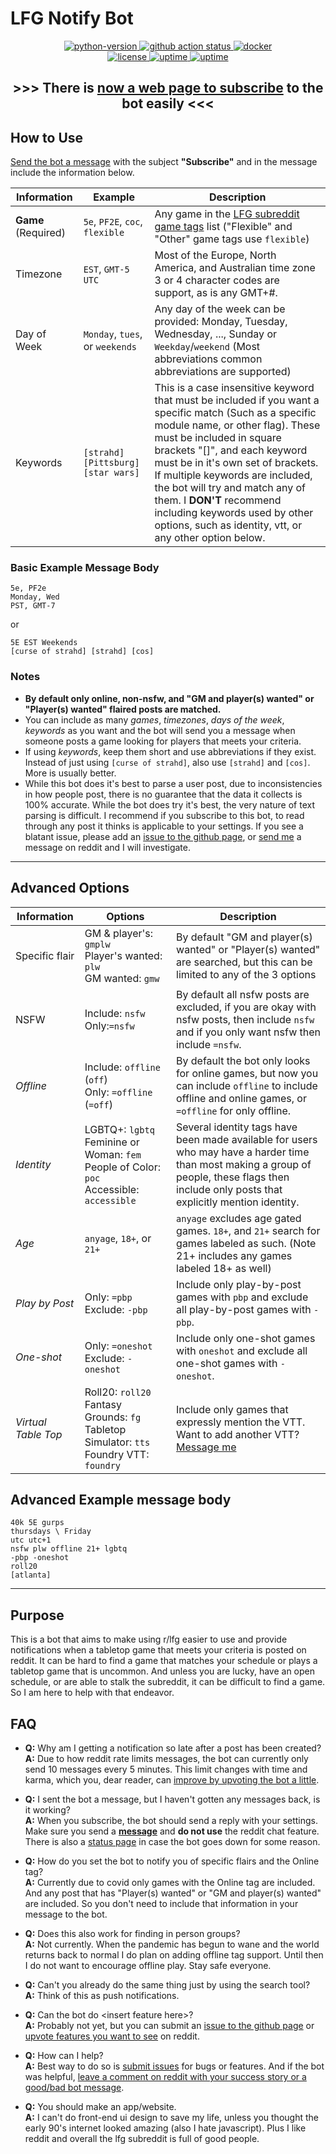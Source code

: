 LFG Notify Bot
=============================================================================
<p align="center">
  <a href="https://www.python.org/downloads/release/python-380/" target="_blank">
    <img src="https://img.shields.io/badge/python-v3.8%2B-blue" alt="python-version">
  </a>
  <a href="https://github.com/hunter-read/lfg-notify-bot/actions/workflows/test.yml" target="_blank">
    <img src="https://github.com/hunter-read/lfg-notify-bot/actions/workflows/test.yml/badge.svg" alt="github action status">
  </a>
  <a href="https://hub.docker.com/repository/docker/hunterreadca/lfg-notify-bot" target="_blank">
    <img src="https://img.shields.io/docker/image-size/hunterreadca/lfg-notify-bot/stable" alt="docker">
  </a>
  <br>
  <a href="https://github.com/hunter-read/lfg-notify-bot/blob/main/LICENSE" target="_blank">
    <img src="https://img.shields.io/github/license/hunter-read/lfg-notify-bot" alt="license">
  </a>
  <a href="https://stats.uptimerobot.com/KQlMrsqmqr" target="_blank">
    <img src="https://img.shields.io/uptimerobot/ratio/m786376456-4d6cc003c3e5f06efeb0a058" alt="uptime">
  </a>
  <a href="https://github.com/hunter-read/lfg-notify-bot/commits/main" target="_blank">
    <img src="https://img.shields.io/github/last-commit/hunter-read/lfg-notify-bot/main" alt="uptime">
  </a>
  
</p>
<h2 align="center"> >>> There is <a href="https://readpnw.dev/lfg" target="_blank">now a web page to subscribe</a> to the bot easily <<< </h2>

## How to Use
[Send the bot a message](https://www.reddit.com/message/compose/?to=LFG_Notify_Bot&subject=Subscribe) with the subject **"Subscribe"** and in the message include the information below. 

| Information | Example | Description |
| --- | --- | --- |
| **Game** (Required) | `5e`, `PF2E`, `coc`, `flexible` | Any game in the [LFG subreddit game tags](https://www.reddit.com/r/lfg/wiki/index/formatting#wiki_game_tags) list ("Flexible" and "Other" game tags use `flexible`) |
| Timezone | `EST`, `GMT-5` `UTC` | Most of the Europe, North America, and Australian time zone 3 or 4 character codes are support, as is any GMT+#. | 
| Day of Week | `Monday`, `tues`, or `weekends` | Any day of the week can be provided: Monday, Tuesday, Wednesday, ..., Sunday or `Weekday`/`weekend` (Most abbreviations common abbreviations are supported) |
| Keywords | `[strahd]` `[Pittsburg]` `[star wars]`| This is a case insensitive keyword that must be included if you want a specific match (Such as a specific module name, or other flag). These must be included in square brackets "[]", and each keyword must be in it's own set of brackets. If multiple keywords are included, the bot will try and match any of them. I **DON'T** recommend including keywords used by other options, such as identity, vtt, or any other option below.|

### Basic Example Message Body
```
5e, PF2e
Monday, Wed
PST, GMT-7
```
or 
```
5E EST Weekends
[curse of strahd] [strahd] [cos]
```

### Notes
* **By default only online, non-nsfw, and "GM and player(s) wanted" or "Player(s) wanted" flaired posts are matched.**
* You can include as many *games*, *timezones*, *days of the week*, *keywords* as you want and the bot will send you a message when someone posts a game looking for players that meets your criteria. 
* If using *keywords*, keep them short and use abbreviations if they exist. Instead of just using `[curse of strahd]`,  also use `[strahd]` and `[cos]`. More is usually better.
* While this bot does it's best to parse a user post, due to inconsistencies in how people post, there is no guarantee that the data it collects is 100% accurate. While the bot does try it's best, the very nature of text parsing is difficult. I recommend if you subscribe to this bot, to read through any post it thinks is applicable to your settings. If you see a blatant issue, please add an [issue to the github page](https://github.com/hunter-read/lfg-notify-bot/issues), or [send me](https://www.reddit.com/user/Perfekthuntr) a message on reddit and I will investigate.

------

## Advanced Options
| Information | Options | Description |
| --- | --- | --- |
| Specific flair | GM & player's: `gmplw`<br/>Player's wanted: `plw`<br/>GM wanted: `gmw` | By default "GM and player(s) wanted" or "Player(s) wanted" are searched, but this can be limited to any of the 3 options |
| NSFW | Include: `nsfw`<br/>Only:`=nsfw` | By default all nsfw posts are excluded, if you are okay with nsfw posts, then include `nsfw` and if you only want nsfw then include `=nsfw`. |
| *Offline* | Include: `offline` (`off`)<br/>Only: `=offline` (`=off`) | By default the bot only looks for online games, but now you can include `offline` to include offline and online games, or `=offline` for only offline. |
| *Identity* | LGBTQ+: `lgbtq`<br/> Feminine or Woman: `fem`<br/>People of Color: `poc`<br/>Accessible: `accessible` | Several identity tags have been made available for users who may have a harder time than most making a group of people, these flags then include only posts that explicitly mention identity. |
| *Age* | `anyage`, `18+`, or `21+`<br/><img width=500/> | `anyage` excludes age gated games. `18+`, and `21+` search for games labeled as such. (Note 21+ includes any games labeled 18+ as well) |
| *Play by Post* | Only: `=pbp`<br/>Exclude: `-pbp` | Include only play-by-post games with `pbp` and exclude all play-by-post games with `-pbp`. |
| *One-shot* | Only: `=oneshot`<br/>Exclude: `-oneshot` | Include only one-shot games with `oneshot` and exclude all one-shot games with `-oneshot`. |
| *Virtual Table Top* | Roll20: `roll20`<br/>Fantasy Grounds: `fg`<br/>Tabletop Simulator: `tts`<br/>Foundry VTT: `foundry` | Include only games that expressly mention the VTT. Want to add another VTT? [Message me](https://www.reddit.com/message/compose/?to=Perfekthuntr&subject=Add%20New%20VTT%20to%20LFG%20Notification%20Bot) |


## Advanced Example message body

```
40k 5E gurps
thursdays \ Friday
utc utc+1
nsfw plw offline 21+ lgbtq
-pbp -oneshot
roll20
[atlanta]
```
----

## Purpose
This is a bot that aims to make using r/lfg easier to use and provide notifications when a tabletop game that meets your criteria is posted on reddit. It can be hard to find a game that matches your schedule or plays a tabletop game that is uncommon. And unless you are lucky, have an open schedule, or are able to stalk the subreddit, it can be difficult to find a game. So I am here to help with that endeavor.

## FAQ
* **Q:** Why am I getting a notification so late after a post has been created?  
  **A:** Due to how reddit rate limits messages, the bot can currently only send 10 messages every 5 minutes. This limit changes with time and karma, which you, dear reader, can [improve by upvoting the bot a little](https://www.reddit.com/user/lfg_notify_bot).  
  
* **Q:** I sent the bot a message, but I haven't gotten any messages back, is it working?  
  **A:** When you subscribe, the bot should send a reply with your settings. Make sure you send a [**message**](https://www.reddit.com/message/compose/?to=LFG_Notify_Bot) and **do not use** the reddit chat feature. There is also a [status page](https://stats.uptimerobot.com/KQlMrsqmqr) in case the bot goes down for some reason.
  
* **Q:** How do you set the bot to notify you of specific flairs and the Online tag?  
  **A:** Currently due to covid only games with the Online tag are included. And any post that has "Player(s) wanted" or "GM and player(s) wanted" are included. So you don't need to include that information in your message to the bot.  
  
* **Q:** Does this also work for finding in person groups?  
  **A:** Not currently. When the pandemic has begun to wane and the world returns back to normal I do plan on adding offline tag support. Until then I do not want to encourage offline play. Stay safe everyone.  
  
* **Q:** Can't you already do the same thing just by using the search tool?  
  **A:** Think of this as push notifications.  
  
* **Q:** Can the bot do \<insert feature here\>?  
  **A:** Probably not yet, but you can submit an [issue to the github page](https://github.com/hunter-read/lfg-notify-bot/issues) or [upvote features you want to see](https://www.reddit.com/user/LFG_Notify_Bot/comments/k9heax/feature_requests/) on reddit.  
  
* **Q:** How can I help?  
  **A:** Best way to do so is [submit issues](https://github.com/hunter-read/lfg-notify-bot/issues) for bugs or features. And if the bot was helpful, [leave a comment on reddit with your success story or a good/bad bot message](https://www.reddit.com/user/LFG_Notify_Bot/comments/jxsf6t/accolades_and_success_stories).   

* **Q:** You should make an app/website.  
  **A:** I can't do front-end ui design to save my life, unless you thought the early 90's internet looked amazing (also I hate javascript). Plus I like reddit and overall the lfg subreddit is full of good people.
  